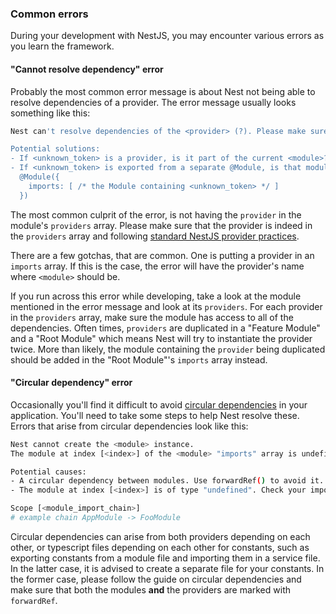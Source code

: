 ### Common errors

During your development with NestJS, you may encounter various errors as you learn the framework.

#### "Cannot resolve dependency" error

Probably the most common error message is about Nest not being able to resolve dependencies of a provider. The error message usually looks something like this:

```bash
Nest can't resolve dependencies of the <provider> (?). Please make sure that the argument <unknown_token> at index [<index>] is available in the <module> context.

Potential solutions:
- If <unknown_token> is a provider, is it part of the current <module>?
- If <unknown_token> is exported from a separate @Module, is that module imported within <module>?
  @Module({
    imports: [ /* the Module containing <unknown_token> */ ]
  })
```


The most common culprit of the error, is not having the `provider` in the module's `providers` array. Please make sure that the provider is indeed in the `providers` array and following [standard NestJS provider practices](/fundamentals/custom-providers#di-fundamentals).

There are a few gotchas, that are common. One is putting a provider in an `imports` array. If this is the case, the error will have the provider's name where `<module>` should be.

If you run across this error while developing, take a look at the module mentioned in the error message and look at its `providers`. For each provider in the `providers` array, make sure the module has access to all of the dependencies. Often times, `providers` are duplicated in a "Feature Module" and a "Root Module" which means Nest will try to instantiate the provider twice. More than likely, the module containing the `provider` being duplicated should be added in the "Root Module"'s `imports` array instead.

#### "Circular dependency" error

Occasionally you'll find it difficult to avoid [circular dependencies](/fundamentals/circular-dependency) in your application. You'll need to take some steps to help Nest resolve these. Errors that arise from circular dependencies look like this:

```bash
Nest cannot create the <module> instance.
The module at index [<index>] of the <module> "imports" array is undefined.

Potential causes:
- A circular dependency between modules. Use forwardRef() to avoid it. Read more: https://docs.nestjs.com/fundamentals/circular-dependency
- The module at index [<index>] is of type "undefined". Check your import statements and the type of the module.

Scope [<module_import_chain>]
# example chain AppModule -> FooModule
```

Circular dependencies can arise from both providers depending on each other, or typescript files depending on each other for constants, such as exporting constants from a module file and importing them in a service file. In the latter case, it is advised to create a separate file for your constants. In the former case, please follow the guide on circular dependencies and make sure that both the modules **and** the providers are marked with `forwardRef`.

